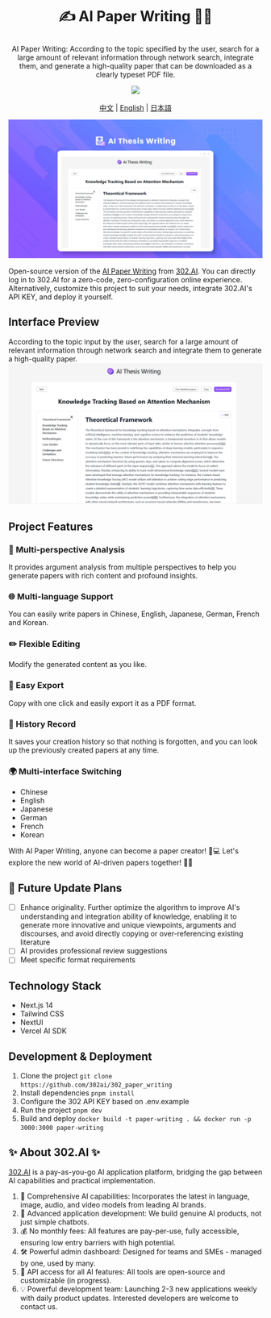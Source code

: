 # <p align="center">✍️ AI Paper Writing 🚀✨</p>

<p align="center">AI Paper Writing: According to the topic specified by the user, search for a large amount of relevant information through network search, integrate them, and generate a high-quality paper that can be downloaded as a clearly typeset PDF file.</p>

<p align="center"><a href="https://302.ai/en/tools/paper/" target="blank"><img src="https://file.302ai.cn/gpt/imgs/github/302_badge.png" /></a></p >

<p align="center"><a href="README_zh.md">中文</a> | <a href="README.md">English</a> | <a href="README_ja.md">日本語</a></p>

![Interface Preview](docs/论文写作en.png)

Open-source version of the [AI Paper Writing](https://302.ai/tools/paper/) from [302.AI](https://302.ai).
You can directly log in to 302.AI for a zero-code, zero-configuration online experience.
Alternatively, customize this project to suit your needs, integrate 302.AI's API KEY, and deploy it yourself.

## Interface Preview
According to the topic input by the user, search for a large amount of relevant information through network search and integrate them to generate a high-quality paper.
![Interface Preview](docs/论文写作2.png)

## Project Features
### 🤖 Multi-perspective Analysis
It provides argument analysis from multiple perspectives to help you generate papers with rich content and profound insights.
### 🌐 Multi-language Support
You can easily write papers in Chinese, English, Japanese, German, French and Korean.
### ✏️ Flexible Editing
Modify the generated content as you like.
### 📄 Easy Export
Copy with one click and easily export it as a PDF format.
### 📜 History Record
It saves your creation history so that nothing is forgotten, and you can look up the previously created papers at any time.
### 🌍 Multi-interface Switching
- Chinese
- English
- Japanese
- German
- French
- Korean

With AI Paper Writing, anyone can become a paper creator! 🎉💻 Let's explore the new world of AI-driven papers together! 🌟🚀

## 🚩 Future Update Plans
- [ ] Enhance originality. Further optimize the algorithm to improve AI's understanding and integration ability of knowledge, enabling it to generate more innovative and unique viewpoints, arguments and discourses, and avoid directly copying or over-referencing existing literature
- [ ] AI provides professional review suggestions
- [ ] Meet specific format requirements

## Technology Stack
- Next.js 14
- Tailwind CSS
- NextUI
- Vercel AI SDK

## Development & Deployment
1. Clone the project `git clone https://github.com/302ai/302_paper_writing`
2. Install dependencies `pnpm install`
3. Configure the 302 API KEY based on .env.example
4. Run the project `pnpm dev`
5. Build and deploy `docker build -t paper-writing . && docker run -p 3000:3000 paper-writing`


## ✨ About 302.AI ✨
[302.AI](https://302.ai) is a pay-as-you-go AI application platform, bridging the gap between AI capabilities and practical implementation.
1. 🧠 Comprehensive AI capabilities: Incorporates the latest in language, image, audio, and video models from leading AI brands.
2. 🚀 Advanced application development: We build genuine AI products, not just simple chatbots.
3. 💰 No monthly fees: All features are pay-per-use, fully accessible, ensuring low entry barriers with high potential.
4. 🛠 Powerful admin dashboard: Designed for teams and SMEs - managed by one, used by many.
5. 🔗 API access for all AI features: All tools are open-source and customizable (in progress).
6. 💡 Powerful development team: Launching 2-3 new applications weekly with daily product updates. Interested developers are welcome to contact us.
